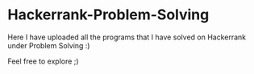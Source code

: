 # Hackerrank-Problem-Solving
Here I have uploaded all the programs that I have solved on Hackerrank under Problem Solving :)

Feel free to explore ;)
